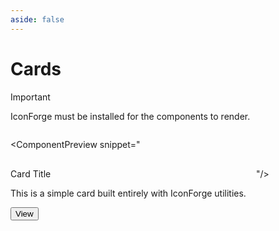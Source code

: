 ```yaml
---
aside: false
---
```

# Cards
> [!IMPORTANT]
> IconForge must be installed for the components to render.
<div style="display: flex; flex-direction: row; flex-wrap: wrap; gap:1rem;">

<ComponentPreview snippet="
<div class='is-bg-coal-6 is-color-coal-2 is-p-[1.25rem] is-w-[280px] is-rounded-lg is-opacity-[0.85]'>
  <div class='is-inline-flex is-items-center is-gap-[0.5rem] is-mb-[0.75rem]'>
    <i class='if-folder is-size-[1.5rem]'></i>
    <span class='is-size-md is-font-bold'>Card Title</span>
  </div>
  <p class='is-size-sm is-opacity-[0.85]'>
    This is a simple card built entirely with IconForge utilities.
  </p>
  <div class='is-mt-[1rem]'>
    <button class='is-px-[0.75rem] is-py-[0.4rem] is-bg-blue-5 hover:is-bg-blue-6 is-color-white is-rounded-sm is-size-sm'>View<i class='if-openexternal is-ml-[0.25rem] is-py-[0.2rem]'></i></button>
  </div>
</div>
"/>

</div>














